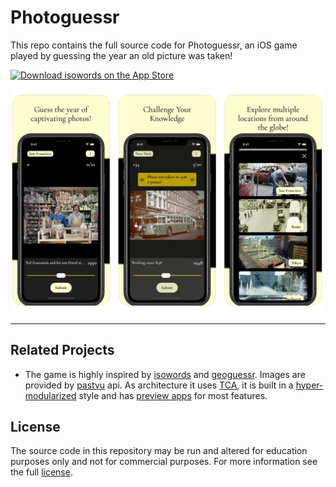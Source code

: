 # Photoguessr

This repo contains the full source code for Photoguessr, an iOS game played by guessing the year an old picture was taken!

[![Download isowords on the App Store](https://dbsqho33cgp4y.cloudfront.net/github/app-store-badge.png)](https://sergheev.com/photoguessr-appstore/)

[![Photoguessr screenshots](/screenshot.png)](https://apps.apple.com/se/app/photoguessr-explore-history/id6447366892?l=en-GB)

---

## Related Projects
- The game is highly inspired by [isowords](https://www.isowords.xyz) and [geoguessr](https://www.geoguessr.com). Images are provided by [pastvu](https://github.com/PastVu/pastvu) api. As architecture it uses [TCA](https://github.com/pointfreeco/swift-composable-architecture), it is built in a [hyper-modularized](https://github.com/pointfreeco/isowords#hyper-modularization) style and has [preview apps](https://github.com/pointfreeco/isowords?tab=readme-ov-file#preview-apps) for most features.

## License

The source code in this repository may be run and altered for education purposes only and not for commercial purposes. For more information see the full [license](LICENSE.md).